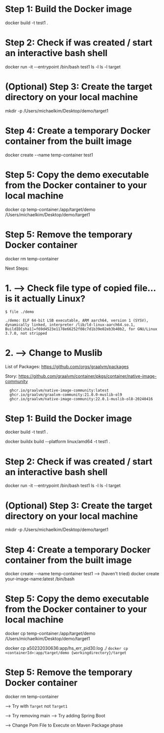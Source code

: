 # Step 1: Build the Docker image
docker build -t test1 .

# Step 2: Check if was created / start an interactive bash shell
docker run -it --entrypoint /bin/bash test1
ls -l
ls -l target

# (Optional) Step 3: Create the target directory on your local machine
mkdir -p /Users/michaelkim/Desktop/demo/target1

# Step 4: Create a temporary Docker container from the built image
docker create --name temp-container test1

# Step 5: Copy the demo executable from the Docker container to your local machine
docker cp temp-container:/app/target/demo /Users/michaelkim/Desktop/demo/target1

# Step 5: Remove the temporary Docker container
docker rm temp-container



Next Steps:

# 1. --> Check file type of copied file... is it actually Linux?
`$ file ./demo`
```
./demo: ELF 64-bit LSB executable, ARM aarch64, version 1 (SYSV), dynamically linked, interpreter /lib/ld-linux-aarch64.so.1, BuildID[sha1]=f69d4523e1178e66252f08c7d1b39e02eb3b40b2, for GNU/Linux 3.7.0, not stripped
```

# 2. --> Change to Muslib

List of Packages:
  https://github.com/orgs/graalvm/packages
  
Story:
  https://github.com/graalvm/container/pkgs/container/native-image-community

```
  ghcr.io/graalvm/native-image-community:latest
  ghcr.io/graalvm/graalvm-community:21.0.0-muslib-ol9
  ghcr.io/graalvm/native-image-community:22.0.1-muslib-ol8-20240416

```




# Step 1: Build the Docker image

docker build -t test1 .

docker buildx build --platform linux/amd64 -t test1 .

# Step 2: Check if was created / start an interactive bash shell
docker run -it --entrypoint /bin/bash test1
ls -l
ls -l target

# (Optional) Step 3: Create the target directory on your local machine
mkdir -p /Users/michaelkim/Desktop/demo/target1

# Step 4: Create a temporary Docker container from the built image
docker create --name temp-container test1
--> (haven't tried) docker create your-image-name:latest /bin/bash

# Step 5: Copy the demo executable from the Docker container to your local machine
docker cp temp-container:/app/target/demo /Users/michaelkim/Desktop/demo/target1

docker cp a50232030636:app/hs_err_pid30.log ./
`docker cp <containerId>:app/target/demo {workingdirectory}/target`


# Step 5: Remove the temporary Docker container
docker rm temp-container








--> Try with `Target` not `Target1`

--> Try removing main
--> Try adding Spring Boot

--> Change Pom File to Execute on Maven Package phase
